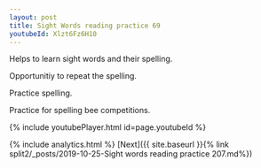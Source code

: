 ```yaml
---
layout: post
title: Sight Words reading practice 69
youtubeId: Xlzt6Fz6H10
---
```

 
 
Helps to learn sight words and their spelling.

Opportunitiy to repeat the spelling. 

Practice spelling. 
 
Practice for spelling bee competitions. 
 
{% include youtubePlayer.html id=page.youtubeId %}
 
 
{% include analytics.html %} 
[Next]({{ site.baseurl }}{% link  split2/_posts/2019-10-25-Sight words reading practice 207.md%})
 
